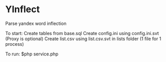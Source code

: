 YInflect
========

Parse yandex word inflection

To start:
Create tables from base.sql
Create config.ini using config.ini.svt (Proxy is optional)
Create list.csv using list.csv.svt in lists folder (1 file for 1 process)

To run:
$php service.php
